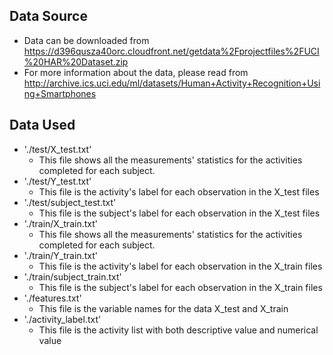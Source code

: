 
## Data Source
* Data can be downloaded from https://d396qusza40orc.cloudfront.net/getdata%2Fprojectfiles%2FUCI%20HAR%20Dataset.zip
* For more information about the data, please read from http://archive.ics.uci.edu/ml/datasets/Human+Activity+Recognition+Using+Smartphones

## Data Used 
* './test/X_test.txt'
  * This file shows all the measurements' statistics for the activities completed for each subject.
* './test/Y_test.txt'
  * This file is the activity's label for each observation in the X_test files 
* './test/subject_test.txt'
  * This file is the subject's label for each observation in the X_test files 
* './train/X_train.txt'
  * This file shows all the measurements' statistics for the activities completed for each subject.
* './train/Y_train.txt'
  * This file is the activity's label for each observation in the X_train files 
* './train/subject_train.txt'
  * This file is the subject's label for each observation in the X_train files 
* './features.txt'
  * This file is the variable names for the data X_test and X_train 
* './activity_label.txt'
  * This file is the activity list with both descriptive value and numerical value 
